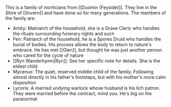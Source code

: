 This is a family of morticians from [[Duomin (Feyside)]]. They live in the Shire of [[Invern]] and have done so for many generations. The members of the family are:
- Amity: Matriarch of the household, she is a Grave Cleric who handles the rituals surrounding funerary rights and such
- Fen: Patriarch of the household, he is a Spores Druid who handles the burial of bodies. His process allows the body to return to nature's embrace. He has met [[Glen]], but thought he was just another person who cared for the cycle of nature
- [[Ryn Wanderhymn|Ryn]]: See her specific note for details. She is the eldest child
- Mycenus: The quiet, reserved middle child of the family. Following almost directly in his father's footsteps, but with his mother's more calm disposition
- Lycoris: A married undying warlock whose husband is his lich patron. They were married before the contract, mind you. He's big on the paranormal